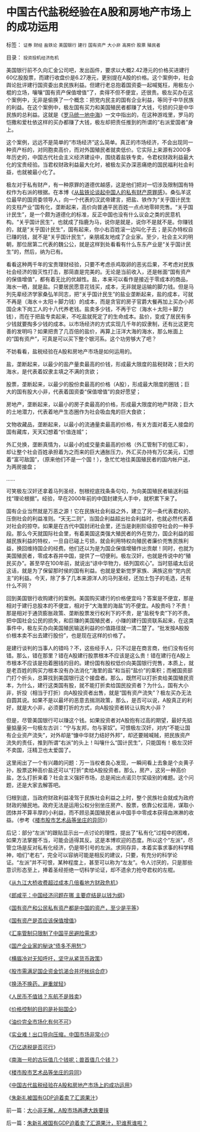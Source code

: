# 中国古代盐税经验在A股和房地产市场上的成功运用

标签： `证券` `财经` `盐铁论` `美国银行` `建行` `国有资产` `大小非` `高房价` `股票` `殖民者` 

目录： `投资投机经济危机`

美国银行前不久向汇金公司吧，发出函件，要求以大概2.42港元的价格买进建行60亿股股票，而建行收盘价是6.27港元，更别提在A股的价格。这个案例中，社会舆论批评建行国资委出卖民族利益。但建行老总抱着国资委一起喊冤枉，用极左小棍的立场，嚷嚷“国有资产保值增值”了，卖得不但不便宜，还很贵。极左买办在这个案例中，无非是偷换了一个概念：把党内民主的国有企业利益，等同于中华民族的利益。在这个案例中，极左国有买力和美国殖民者都赚了大钱，亏损的只是中华民族的总利益。这就是《[罗马统一地中海](../../../2008/9/7/为什么统一地中海世界是罗马而不是迦太基.md)》一文中指出的，在这种游戏里，罗马的恺撒和爱杜依这样的买办都赚了大钱，极左却把责任推到的所谓的“右派爱国者”身上。



这个案例，远远不是简单的“市场经济”这么简单。真正的市场经济，不会出现同一种资产标的，对同胞卖高价，而对外国殖民者就卖低价。它实际上来源有2000多年历史的，中国古代社会主义经济建设中，围绕着盐铁专卖，令君权财政利益最大化的宝贵经验。当君权财政利益最大化时，被极左买办深恶痛绝的国民福利社会利益，也就被最小化了。



极左对于私有财产，有一种原罪的道德优越感，这是他们把对一切涉及限制国有特权作为右派的根据。在本博《[从盐铁论谈起中国人的私有财产原罪感](../../../2007/10/1/从《盐铁论》谈起中国人的私有财产原罪感.md)》。桑弘羊这位最早的国资委领导人，向一个代表的汉武帝建言，把盐、铁作为“关乎国计民生的支柱产业”国有化，垄断起来，高价向普通平民百姓一点点地零碎兜售。“关乎国计民生”，是一个颇为道德化的标准，反正中国也没有什么议会之类的民意机构。“关乎国计民生”，也就成了指鹿为马，说你是就是，说你不是就不是。你赚钱的，就是“关乎国计民生”，国有起来，你小右百姓滚一边叫化子去；是买办特权自已赚的钱，就不是“关乎国计民生”，亲朋戚友地成了企业家。至少，社会主义的明朝，那位居第二代表的魏公公，就是这样到处看看有什么东东产业是“关乎国计民生”的，然后，纳为已有。



看看这种两千年的宝贵理财经验，只要不考虑杀鸡取卵的恶劣后果，不考虑对民族社会经济的毁灭性打击，那简直是完美的。无论是当前收入，还是帐面“国有资产的保值增值”，都有着无比的优越性。盐，本来可以看作是接近于零成本的商品，海水一晒，就是盐。只要居民愿意花钱买，成本，无非就是运输的脚力钱。但是马列先辈经济学家桑弘羊同志，把“关乎国计民生”的盐业垄断起来，盐的成本，可就不再是（海水＋太阳＋脚力钱）的成本，而是贪官的房子官爵大餐再加上买办小邦国企未下岗工人的十八代养老钱。盐卖多少钱，不再于它（海水＋太阳＋脚力钱），而在于把盐专卖起来，不吃盐就死定了的生命成本。盐价，变成了居民有多少钱就要掏多少钱的成本。以市场经济的方式实现几千年的奴隶制，还有比这更完善的发明吗？如果把贵了几百倍的盐价，再算上汪洋大海的海水，那么帐面上的“国有资产”，可真是可以买下整个银河系。这个功劳够大了吧？



不妨看看，盐税经验在A股和房地产市场是如何运用的。

盐，垄断起来，以最少的盐产量卖最高的价钱，形成最大限度的盐税财政；巨大的海水，是代表着奴隶主填之不满的贪欲；

股票，垄断起来，以最少的股份卖最高的价格（A股），形成最大限度的圈钱；巨大的国有股大小非，代表着国资委“保值增值”的良好愿望；

房地产，垄断起来，以最小的房子卖最高的价格，形成最大限度的地产财政；巨大的土地潜力，代表着地产生态圈作为社会吸血鬼的巨大食欲；

文物收藏品，垄断起来，以最小的流通量卖最高的价格，有关方面对着无人接盘的国有藏库，天天幻想着“价值连城”；

外汇兑换，垄断真情为，以最小的成交量卖最高的价格（外汇管制下的低汇率），却让整个社会百姓承担着为之而来的巨大通胀压力，外汇买办持有万亿美元，幻想着“富可敌国”，（原来他们不是一个国！），急忙忙地往美国殖民者的国内帐户送，为两房接盘；

……



可笑极左汉奸还拿着马列圣经，刨根挖底找条条句句，为向美国殖民者输送利益找“理论根据”。经验，早在2000年前的中国封建先人手中，就积累下来了。



国有企业当然就是万恶之源！它在民族社会利益之外，建立了另一条代表君权的、压倒社会的利益准则。“天无二则”，当国企利益超出社会利益时，也就必然代表着对社会的掠夺。如果是在古代中国封闭社会里，还当是剥削阶级掠夺社会的一种手段。那么今天就国际社会里，有着美国这类强大殖民者的外在势力，国企利益的超越民族利益的特权，一旦自已碰上亏损，就会利用特权向殖民者廉价兜售民族利益，换回维持国企的经费。他们还以为是为国企保值增殖作出贡献！同时，也就为美国殖民者，零成本吞并中国，提供了一切便利。极左汉奸，也就是传说中的“殖民买办”。甚至早在100年前，就说出“谅中华物力，结列国欢心”。当时慈禧太后说这话，就是为了保留那时侯的国有利益。也就是爱新觉罗家族、满族这些“党内民主”的利益。今天，除了多了几本来源洋人的马列圣经，还加土包子的毛选，还有什么不同？



回到美国银行收购建行的案例。美国购买建行的价格便宜吗？答案是不便宜，那是相对于建行总股本的不便宜，相对于“大海里的海盐”的不便宜。A股贵吗？不贵！那是相对于通货膨胀政策、垄断股票发行权利下的不贵，是“盐税专卖”下的不贵。把中国社会公民的损失，和巨赚的美国殖民者，小赚的建行国资联系起来，在这类事件中，极左买办向美国殖民输送利益的价值路径就一清二楚了。“批发按A股股价根本卖不出去建行股份”，也是现在这样的价格了。



是建行谈判的当事人的错吗？不，这些经手人，只不过是在商言商，他们没有任何错。那么，错在那里？错在A股建行股票根本不应该是这么贵！错在建行在A股上市根本不应该是抱着圈钱的目的。建份国有股权低价向美国银行兜售，本质上，就是老百姓的购买力根本没有办法消化“海里的盐”和当前“盐价”的乘积；而被国资部门打个折头，总算找到美国银行这个接盘者。那么，既然可以打折卖给美国殖民资本，为什么，建行这类国有股，就不能打折卖给国民投资者？为什么，国有大小非，折投（相当于打折）向A股投资者出售，就是“国有资产流失”？极左买办无法自圆其说。如果不是以最坏的恶意去揣测政策，那么，是否可以说，A股真正的利好，就是大小非，必须要打折的方式，向A股投资者转让认购大小非？



但是，尽管美国银行可以赚这个钱。如果投资者对A股抱有过高的期望，最好先掂量掂量另一句极左古训：“宁与友邦，勿与家奴”。可恨极左汉奸，对内“不能让国有企业资产流失”，对外却是“慷中华财力结好外邦”，却还要贼喊贼，把民族资产流失的责任，推到所谓“右派”的头上！叫嚷什么“国计民生”，只能国有！极左汉奸不卖国，汪精卫也太爱国了。



这里闹出了一个有兴趣的问题：万一当权者良心发现，一瞬间看上去象是个炎黄子孙，股票这种高价盐还可以“打折”卖给A股投资者。那么，房产，这另一种高价盐，怎么打折来着？社会主义强奸市场，总是闹出点诺贝尔奖级别的难题。这个问题，还是大家去解答吧。



归根到底，当政府财政利益凌驾于民族社会利益之上时，整个民族社会就成为政府财政的殖民地。政府无法是运用公权分别坐庄房产、股票，依靠公权滥用，谋取小团体并不算丰厚的小利益，而不顾忌美国殖民者从中国手中零成本获得血淋淋的收益。（参考《[楼市股市艺术品等坐庄的异同](../../../2008/8/6/楼市股市艺术品等坐庄的异同.md)》）



后记：部分“左派”的跟贴显示出一点讨论的理性，提出了“私有化”过程中的困难，如果方法掌握不当，可能会适得其反。这是本博欢迎的态度。所以这个“左派”，尽管立场是反对私有化经济，仍是带引号的左派。求同存异，本着实事求事的科学精神，咱们“老右”，完全可以容纳可能是相反的建议，只要，有充分的科学论证。“左派”并不可恨，某种程度上，甚至可以称为“左友”。令人讨厌的，只是那些意识形态至上，捧着圣经拒绝一切科学论证，却不遗余力抢夺君权的左棍。



《[从九江大桥收费超过成本几倍看地方财政危机](../../../2007/9/7/地方财政危机中侵吞了多少纳税人资产？.md)》

《[郎咸平：中国经济问题在哪 主要症结是以钱为纲](../../../2007/8/26/郎咸平：中国经济问题在那里？以财政吃饭为纲.md)》

《[国有资产和公民私有资产都是中国的资产，至少是平等](../../../2007/9/8/国有资产和私有财产，政府托管的公共财产.md)》

《[国有资产是否应该保值增值](../../../2007/10/13/国有资产是否应该保值增值.md)》

《[汇率管制只限制了中国平民避险需求](../../../2007/10/18/特权资本为了300%的利润可以杀人放火.md)》

《[国产企业家的秘诀“债多不用愁”](../../../2008/6/18/中国企业家的秘诀：尽量负债，债多不用愁.md)》

《[横眉冷对无知呼吁，坚守从紧货币政策](../../../2008/6/2/横眉冷对资本利益呼吁，坚守从紧货币政策.md)》

《[股市需满足国企资金饥渴合并坏帐综合症](../../../2008/5/11/中国股市是凯恩斯主义的政策工具.md)》

《[换汤不换药，避重就轻](../../../2007/12/26/换汤不换药，避重就轻：《国资法草案剥离国资委监管.md)》

《[人民币不值钱？东航不是贱卖](../../../2007/12/25/贱卖东航？国资委认为人民币不值钱？.md)》

《[价格控制的目的是补贴国企](../../../2008/6/20/放松垄断放松价格管制最终是利好.md)》

《[油价完全市场化有何不可](../../../2008/7/2/放弃行政垄断，理顺要素价格.md)》

《[实业难！出口导向压缩，中国市场非常小!](../../../2008/5/4/实业难！中国市场其实非常小!.md)》

《[万亿退税是否可行](../../../2008/9/1/财政危机万亿退税不了了之.md)》

《[南海一号的古玩值几个钱呢；兽首值几个钱？](../../../2007/12/20/南海一号的古玩值几个钱呢；兽首值几个钱？.md)》

《[楼市股市艺术品等坐庄的异同](../../../2008/8/6/楼市股市艺术品等坐庄的异同.md)》

《[中国古代盐税经验在A股和房地产市场上的成功运用](../../../2008/9/9/中国古代盐税经验在A股和房地产市场上的成功运用.md)》

《[朱新礼被国有GDP迫着卖了汇源果汁](../../../2008/9/10/朱新礼被国有GDP迫着卖了汇源果汁，犯谁惹谁啦？.md)》

前一篇：[大小非无解，A股市场再遭大跌要挟](../../../2008/9/8/大小非无解，A股市场再遭大跌要挟.md)

后一篇：[朱新礼被国有GDP迫着卖了汇源果汁，犯谁惹谁啦？](../../../2008/9/10/朱新礼被国有GDP迫着卖了汇源果汁，犯谁惹谁啦？.md)